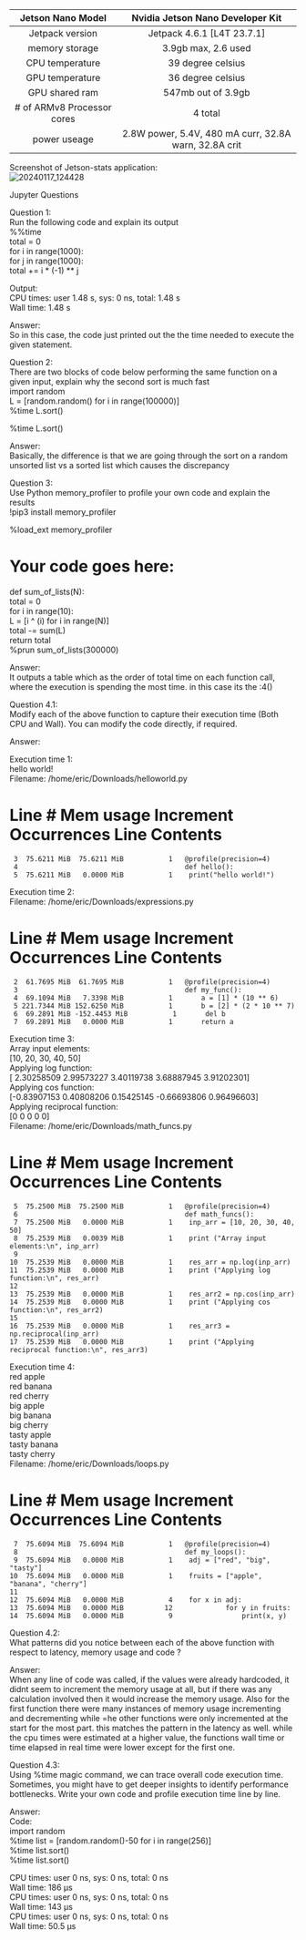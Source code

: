 | Jetson Nano Model | Nvidia Jetson Nano Developer Kit |
| :---: | :---: |
| Jetpack version | Jetpack 4.6.1 [L4T 23.7.1] |
| memory storage | 3.9gb max, 2.6 used |
| CPU temperature | 39 degree celsius |
| GPU temperature | 36 degree celsius |
| GPU shared ram | 547mb out of 3.9gb |
| # of ARMv8 Processor cores | 4 total |
| power useage | 2.8W power, 5.4V, 480 mA curr, 32.8A warn, 32.8A crit |

Screenshot of Jetson-stats application:  
![20240117_124428](https://github.com/syi012/CS131-EE131/assets/97487945/95f868d4-e7ae-4076-8d51-e93c5e177d48)

  
Jupyter Questions  
  
Question 1:  
Run the following code and explain its output  
%%time  
total = 0  
for i in range(1000):  
    for j in range(1000):  
        total += i * (-1) ** j  
  
Output:  
CPU times: user 1.48 s, sys: 0 ns, total: 1.48 s  
Wall time: 1.48 s  
  
Answer:  
So in this case, the code just printed out the the time needed to execute the given statement.  
  
Question 2:  
There are two blocks of code below performing the same function on a given input, explain why the second sort is much fast  
import random  
L = [random.random() for i in range(100000)]  
%time L.sort()  
  
%time L.sort()  
  
Answer:  
Basically, the difference is that we are going through the sort on a random unsorted list vs a sorted list which causes the discrepancy  
  
Question 3:  
Use Python memory_profiler to profile your own code and explain the results  
!pip3 install memory_profiler  
  
%load_ext memory_profiler  
  
# Your code goes here:  
def sum_of_lists(N):  
    total = 0  
    for i in range(10):  
        L = [i ^ (i) for i in range(N)]  
        total -= sum(L)  
    return total  
%prun sum_of_lists(300000)  
  
Answer:  
It outputs a table which as the order of total time on each function call, where the execution is spending the most time. in this case its the <ipython-input-19-68e8321615cf>:4(<listcomp>)  
  
Question 4.1:  
Modify each of the above function to capture their execution time (Both CPU and Wall). You can modify the code directly, if required.  
  
Answer:  
  
Execution time 1:  
hello world!  
Filename: /home/eric/Downloads/helloworld.py  
  
Line #    Mem usage    Increment  Occurrences   Line Contents  
=============================================================  
     3  75.6211 MiB  75.6211 MiB           1   @profile(precision=4)  
     4                                         def hello():  
     5  75.6211 MiB   0.0000 MiB           1   	print("hello world!")   

Execution time 2:  
Filename: /home/eric/Downloads/expressions.py  
  
Line #    Mem usage    Increment  Occurrences   Line Contents  
=============================================================  
     2  61.7695 MiB  61.7695 MiB           1   @profile(precision=4)  
     3                                         def my_func():  
     4  69.1094 MiB   7.3398 MiB           1       a = [1] * (10 ** 6)  
     5 221.7344 MiB 152.6250 MiB           1       b = [2] * (2 * 10 ** 7)  
     6  69.2891 MiB -152.4453 MiB           1       del b  
     7  69.2891 MiB   0.0000 MiB           1       return a  
     
Execution time 3:  
Array input elements:  
 [10, 20, 30, 40, 50]  
Applying log function:  
 [ 2.30258509  2.99573227  3.40119738  3.68887945  3.91202301]  
Applying cos function:  
 [-0.83907153  0.40808206  0.15425145 -0.66693806  0.96496603]  
Applying reciprocal function:  
 [0 0 0 0 0]  
Filename: /home/eric/Downloads/math_funcs.py  
  
Line #    Mem usage    Increment  Occurrences   Line Contents  
=============================================================  
     5  75.2500 MiB  75.2500 MiB           1   @profile(precision=4)  
     6                                         def math_funcs():  
     7  75.2500 MiB   0.0000 MiB           1   	inp_arr = [10, 20, 30, 40, 50]   
     8  75.2539 MiB   0.0039 MiB           1   	print ("Array input elements:\n", inp_arr)    
     9                                            
    10  75.2539 MiB   0.0000 MiB           1   	res_arr = np.log(inp_arr)    
    11  75.2539 MiB   0.0000 MiB           1   	print ("Applying log function:\n", res_arr)   
    12                                            
    13  75.2539 MiB   0.0000 MiB           1   	res_arr2 = np.cos(inp_arr)    
    14  75.2539 MiB   0.0000 MiB           1   	print ("Applying cos function:\n", res_arr2)   
    15                                            
    16  75.2539 MiB   0.0000 MiB           1   	res_arr3 = np.reciprocal(inp_arr)    
    17  75.2539 MiB   0.0000 MiB           1   	print ("Applying reciprocal function:\n", res_arr3)   

Execution time 4:  
red apple  
red banana  
red cherry  
big apple  
big banana  
big cherry  
tasty apple  
tasty banana  
tasty cherry  
Filename: /home/eric/Downloads/loops.py  
  
Line #    Mem usage    Increment  Occurrences   Line Contents  
=============================================================  
     7  75.6094 MiB  75.6094 MiB           1   @profile(precision=4)  
     8                                         def my_loops():  
     9  75.6094 MiB   0.0000 MiB           1   	adj = ["red", "big", "tasty"]  
    10  75.6094 MiB   0.0000 MiB           1   	fruits = ["apple", "banana", "cherry"]  
    11                                           
    12  75.6094 MiB   0.0000 MiB           4   	for x in adj:  
    13  75.6094 MiB   0.0000 MiB          12    		 for y in fruits:  
    14  75.6094 MiB   0.0000 MiB           9      			 print(x, y)  
   
Question 4.2:  
What patterns did you notice between each of the above function with respect to latency, memory usage and code ?  
  
Answer:  
When any line of code was called, if the values were already hardcoded, it didnt seem to increment the memory usage at all, but if there was any calculation involved then it would increase the memory usage. Also for the first function there were many instances of memory usage incrementing and decrementing while =he other functions were only incremented at the start for the most part. this matches the pattern in the latency as well. while the cpu times were estimated at a higher value, the functions wall time or time elapsed in real time were lower except for the first one.  
  
Question 4.3:  
Using %time magic command, we can trace overall code execution time. Sometimes, you might have to get deeper insights to identify performance bottlenecks. Write your own code and profile execution time line by line.  
  
Answer:  
Code:  
import random  
%time list = [random.random()-50 for i in range(256)]  
%time list.sort()  
%time list.sort()  
  
CPU times: user 0 ns, sys: 0 ns, total: 0 ns  
Wall time: 186 µs  
CPU times: user 0 ns, sys: 0 ns, total: 0 ns  
Wall time: 143 µs  
CPU times: user 0 ns, sys: 0 ns, total: 0 ns  
Wall time: 50.5 µs  

